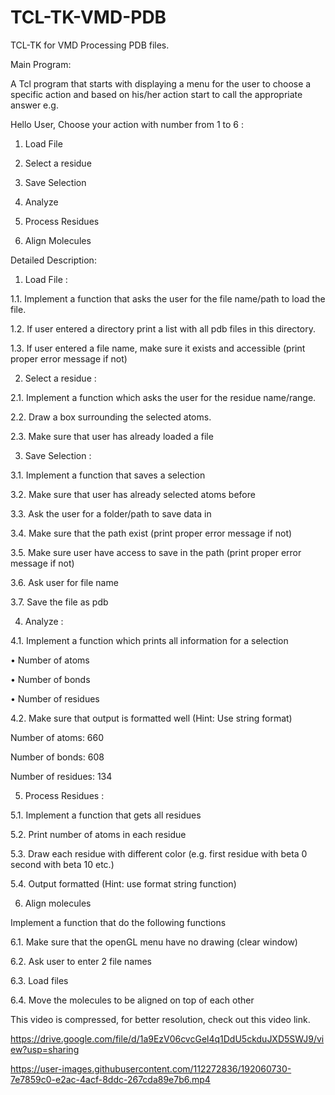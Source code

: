 # TCL-TK-VMD-PDB
TCL-TK for VMD Processing PDB files.

Main Program:

A Tcl program that starts with displaying a menu for the user to choose a specific action and 
based on his/her action start to call the appropriate answer
e.g. 

Hello User, Choose your action with number from 1 to 6 :

1. Load File

2. Select a residue

3. Save Selection

4. Analyze

5. Process Residues

6. Align Molecules

Detailed Description:

1. Load File :

1.1. Implement a function that asks the user for the file name/path to load the file.

1.2. If user entered a directory print a list with all pdb files in this directory.

1.3. If user entered a file name, make sure it exists and accessible (print proper error 
message if not) 

2. Select a residue :

2.1. Implement a function which asks the user for the residue name/range.

2.2. Draw a box surrounding the selected atoms.

2.3. Make sure that user has already loaded a file

3. Save Selection :

3.1. Implement a function that saves a selection

3.2. Make sure that user has already selected atoms before

3.3. Ask the user for a folder/path to save data in 

3.4. Make sure that the path exist (print proper error message if not)

3.5. Make sure user have access to save in the path (print proper error message if not)

3.6. Ask user for file name

3.7. Save the file as pdb 

4. Analyze :

4.1. Implement a function which prints all information for a selection

• Number of atoms

• Number of bonds

• Number of residues

4.2. Make sure that output is formatted well (Hint: Use string format)

Number of atoms: 660

Number of bonds: 608

Number of residues: 134

5. Process Residues :

5.1. Implement a function that gets all residues

5.2. Print number of atoms in each residue

5.3. Draw each residue with different color 
(e.g. first residue with beta 0 second with beta 10 etc.)

5.4. Output formatted (Hint: use format string function)

6. Align molecules

Implement a function that do the following functions

6.1. Make sure that the openGL menu have no drawing (clear window)

6.2. Ask user to enter 2 file names

6.3. Load files

6.4. Move the molecules to be aligned on top of each other

This video is compressed, for better resolution, check out this video link.

https://drive.google.com/file/d/1a9EzV06cvcGel4q1DdU5ckduJXD5SWJ9/view?usp=sharing

https://user-images.githubusercontent.com/112272836/192060730-7e7859c0-e2ac-4acf-8ddc-267cda89e7b6.mp4
